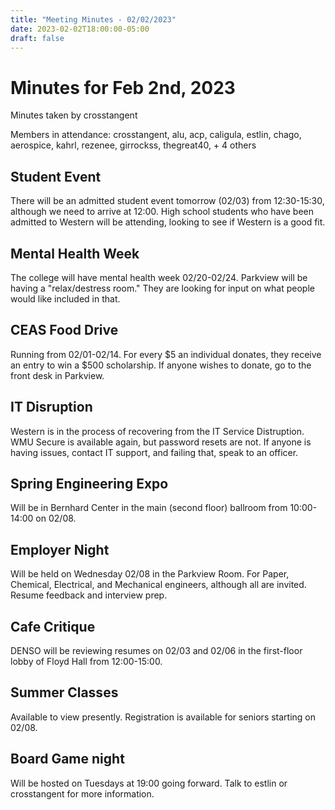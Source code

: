 ```yaml
---
title: "Meeting Minutes - 02/02/2023"
date: 2023-02-02T18:00:00-05:00
draft: false
---
```


# Minutes for Feb 2nd, 2023

Minutes taken by crosstangent

Members in attendance: crosstangent, alu, acp, caligula, estlin, chago, aerospice, kahrl, rezenee, girrockss, thegreat40, + 4 others

## Student Event

There will be an admitted student event tomorrow (02/03) from 12:30-15:30, although we need to arrive at 12:00. High school students who have been admitted to Western will be attending, looking to see if Western is a good fit.

## Mental Health Week

The college will have mental health week 02/20-02/24. Parkview will be having a "relax/destress room." They are looking for input on what people would like included in that.

## CEAS Food Drive

Running from 02/01-02/14. For every $5 an individual donates, they receive an entry to win a $500 scholarship. If anyone wishes to donate, go to the front desk in Parkview.

## IT Disruption

Western is in the process of recovering from the IT Service Distruption. WMU Secure is available again, but password resets are not. If anyone is having issues, contact IT support, and failing that, speak to an officer.

## Spring Engineering Expo

Will be in Bernhard Center in the main (second floor) ballroom from 10:00-14:00 on 02/08.

## Employer Night

Will be held on Wednesday 02/08 in the Parkview Room. For Paper, Chemical, Electrical, and Mechanical engineers, although all are invited. Resume feedback and interview prep.

## Cafe Critique

DENSO will be reviewing resumes on 02/03 and 02/06 in the first-floor lobby of Floyd Hall from 12:00-15:00.

## Summer Classes

Available to view presently. Registration is available for seniors starting on 02/08.

## Board Game night

Will be hosted on Tuesdays at 19:00 going forward. Talk to estlin or crosstangent for more information.